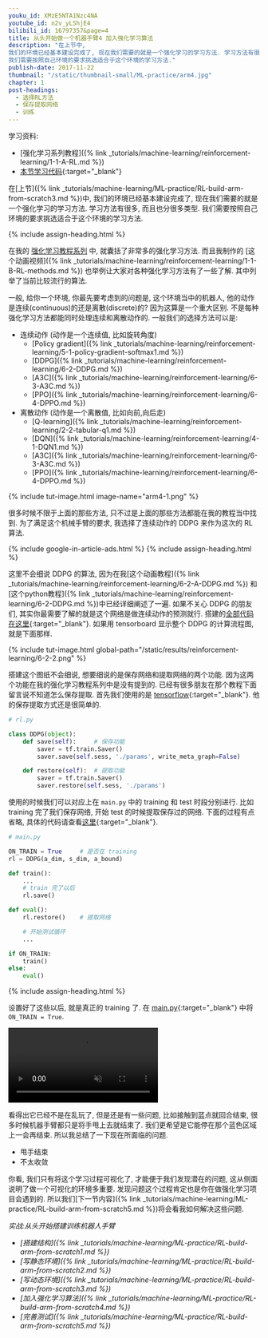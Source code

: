 ```yaml
---
youku_id: XMzE5NTA1Nzc4NA
youtube_id: n2v_yLShjE4
bilibili_id: 16797357&page=4
title: 从头开始做一个机器手臂4 加入强化学习算法
description: "在上节中,
我们的环境已经基本建设完成了, 现在我们需要的就是一个强化学习的学习方法. 学习方法有很多, 而且也分很多类型.
我们需要按照自己环境的要求挑选适合于这个环境的学习方法."
publish-date: 2017-11-22
thumbnail: "/static/thumbnail-small/ML-practice/arm4.jpg"
chapter: 1
post-headings:
  - 选择RL方法
  - 保存提取网络
  - 训练
---
```


学习资料:
  * [强化学习系列教程]({% link _tutorials/machine-learning/reinforcement-learning/1-1-A-RL.md %})
  * [本节学习代码](https://github.com/unitytutorial/train-robot-arm-from-scratch/tree/master/part4){:target="_blank"}

在[上节]({% link _tutorials/machine-learning/ML-practice/RL-build-arm-from-scratch3.md %})中,
我们的环境已经基本建设完成了, 现在我们需要的就是一个强化学习的学习方法. 学习方法有很多, 而且也分很多类型.
我们需要按照自己环境的要求挑选适合于这个环境的学习方法.


{% include assign-heading.html %}

在我的 [强化学习教程系列](/tutorials/machine-learning/reinforcement-learning/) 中, 就囊括了非常多的强化学习方法.
而且我制作的 [这个动画视频]({% link _tutorials/machine-learning/reinforcement-learning/1-1-B-RL-methods.md %}) 也举例让大家对各种强化学习方法有了一些了解.
其中列举了当前比较流行的算法.

一般, 给你一个环境, 你最先要考虑到的问题是, 这个环境当中的机器人, 他的动作是连续(continuous)的还是离散(discrete)的? 因为这算是一个重大区别.
不是每种强化学习方法都能同时处理连续和离散动作的. 一般我们的选择方法可以是:

* 连续动作 (动作是一个连续值, 比如旋转角度)
  * [Policy gradient]({% link _tutorials/machine-learning/reinforcement-learning/5-1-policy-gradient-softmax1.md %})
  * [DDPG]({% link _tutorials/machine-learning/reinforcement-learning/6-2-DDPG.md %})
  * [A3C]({% link _tutorials/machine-learning/reinforcement-learning/6-3-A3C.md %})
  * [PPO]({% link _tutorials/machine-learning/reinforcement-learning/6-4-DPPO.md %})
* 离散动作 (动作是一个离散值, 比如向前,向后走)
  * [Q-learning]({% link _tutorials/machine-learning/reinforcement-learning/2-2-tabular-q1.md %})
  * [DQN]({% link _tutorials/machine-learning/reinforcement-learning/4-1-DQN1.md %})
  * [A3C]({% link _tutorials/machine-learning/reinforcement-learning/6-3-A3C.md %})
  * [PPO]({% link _tutorials/machine-learning/reinforcement-learning/6-4-DPPO.md %})

{% include tut-image.html image-name="arm4-1.png" %}

很多时候不限于上面的那些方法, 只不过是上面的那些方法都能在我的教程当中找到.
为了满足这个机械手臂的要求, 我选择了连续动作的 DDPG 来作为这次的 RL 算法.






{% include google-in-article-ads.html %}
{% include assign-heading.html %}

这里不会细说 DDPG 的算法, 因为在我[这个动画教程]({% link _tutorials/machine-learning/reinforcement-learning/6-2-A-DDPG.md %})
和[这个python教程]({% link _tutorials/machine-learning/reinforcement-learning/6-2-DDPG.md %})中已经详细阐述了一遍. 如果不关心 DDPG 的朋友们,
其实你最需要了解的就是这个网络是做连续动作的预测就行. 搭建的[全部代码在这里](https://github.com/unitytutorial/train-robot-arm-from-scratch/blob/master/part4/rl.py){:target="_blank"}.
如果用 tensorboard 显示整个 DDPG 的计算流程图, 就是下面那样.

{% include tut-image.html global-path="/static/results/reinforcement-learning/6-2-2.png" %}

搭建这个图纸不会细说, 想要细说的是保存网络和提取网络的两个功能. 因为这两个功能在我的强化学习教程系列中是没有提到的. 已经有很多朋友在那个教程下面留言说不知道怎么保存提取.
首先我们使用的是 [tensorflow](https://www.tensorflow.org/){:target="_blank"}. 他的保存提取方式还是很简单的.

```python
# rl.py

class DDPG(object):
    def save(self):     # 保存功能
        saver = tf.train.Saver()
        saver.save(self.sess, './params', write_meta_graph=False)

    def restore(self):  # 提取功能
        saver = tf.train.Saver()
        saver.restore(self.sess, './params')
```

使用的时候我们可以对应上在 `main.py` 中的 training 和 test 时段分别进行. 比如 training 完了我们保存网络, 开始 test 的时候提取保存过的网络.
下面的过程有点省略, 具体的代码请查看[这里](https://github.com/unitytutorial/train-robot-arm-from-scratch/blob/master/part4/main.py){:target="_blank"}.

```python
# main.py

ON_TRAIN = True     # 是否在 training
rl = DDPG(a_dim, s_dim, a_bound)

def train():
    ...
    # train 完了以后
    rl.save()

def eval():
    rl.restore()    # 提取网络

    # 开始测试循环
    ...

if ON_TRAIN:
    train()
else:
    eval()
```









{% include assign-heading.html %}

设置好了这些以后, 就是真正的 training 了.
在 [main.py](https://github.com/unitytutorial/train-robot-arm-from-scratch/blob/master/part4/main.py){:target="_blank"} 中将 `ON_TRAIN = True`.

<video class="tut-content-video" controls loop autoplay muted>
  <source src="/static/results/ML-practice/arm4-2.mp4" type="video/mp4">
  Your browser does not support HTML5 video.
</video>

看得出它已经不是在乱玩了, 但是还是有一些问题, 比如接触到蓝点就回合结束, 很多时候机器手臂都只是将手甩上去就结束了.
我们更希望是它能停在那个蓝色区域上一会再结束. 所以我总结了一下现在所面临的问题.

* 甩手结束
* 不太收敛

你看, 我们只有将这个学习过程可视化了, 才能便于我们发现潜在的问题, 这从侧面说明了做一个可视化的环境多重要.
发现问题这个过程肯定也是你在做强化学习项目会遇到的. 所以我们[下一节内容]({% link _tutorials/machine-learning/ML-practice/RL-build-arm-from-scratch5.md %})将会看我如何解决这些问题.




*实战:从头开始搭建训练机器人手臂*

* *[搭建结构]({% link _tutorials/machine-learning/ML-practice/RL-build-arm-from-scratch1.md %})*
* *[写静态环境]({% link _tutorials/machine-learning/ML-practice/RL-build-arm-from-scratch2.md %})*
* *[写动态环境]({% link _tutorials/machine-learning/ML-practice/RL-build-arm-from-scratch3.md %})*
* *[加入强化学习算法]({% link _tutorials/machine-learning/ML-practice/RL-build-arm-from-scratch4.md %})*
* *[完善测试]({% link _tutorials/machine-learning/ML-practice/RL-build-arm-from-scratch5.md %})*
